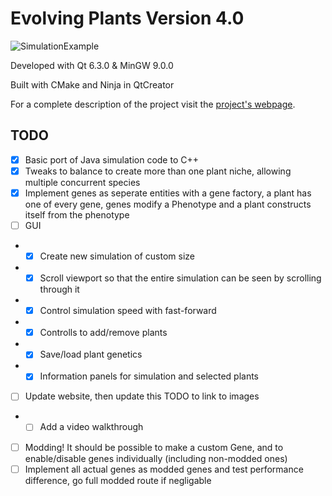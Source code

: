 Evolving Plants Version 4.0
===========================
![SimulationExample](https://img1.wsimg.com/isteam/ip/961afd39-a6a6-4a34-aeab-9ebf830fefd8/EvolvingPlants-0002.png)

Developed with Qt 6.3.0 & MinGW 9.0.0

Built with CMake and Ninja in QtCreator

For a complete description of the project visit the [project's webpage](https://troydev.co.uk/evolving-plants).

TODO
----
 - [X] Basic port of Java simulation code to C++
 - [X] Tweaks to balance to create more than one plant niche, allowing multiple concurrent species
 - [X] Implement genes as seperate entities with a gene factory, a plant has one of every gene, genes modify a Phenotype and a plant constructs itself from the phenotype
 - [ ] GUI
 - - [X] Create new simulation of custom size
 - - [X] Scroll viewport so that the entire simulation can be seen by scrolling through it
 - - [X] Control simulation speed with fast-forward
 - - [X] Controlls to add/remove plants
 - - [X] Save/load plant genetics
 - - [X] Information panels for simulation and selected plants
 - [ ] Update website, then update this TODO to link to images
 - - [ ] Add a video walkthrough
 - [ ] Modding! It should be possible to make a custom Gene, and to enable/disable genes individually (including non-modded ones)
 - [ ] Implement all actual genes as modded genes and test performance difference, go full modded route if negligable
